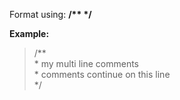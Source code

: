 Format using: **\/\*\* \*\/**

**Example:**  

> \/\*\*  
> \* my multi line comments  
> \* comments continue on this line  
> \*\/
